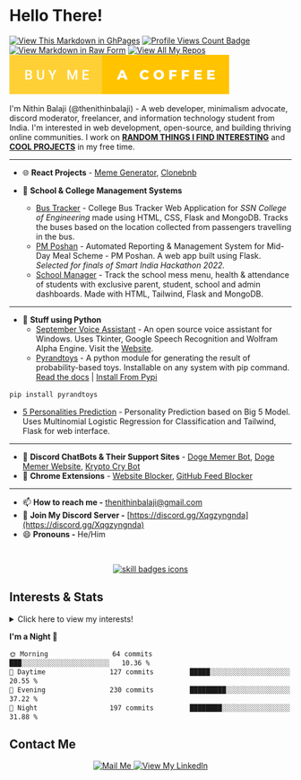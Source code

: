 # Hello There!

[![View This Markdown in GhPages](https://github.com/thenithinbalaji/thenithinbalaji/actions/workflows/pages/pages-build-deployment/badge.svg?branch=main)](https://thenithinbalaji.github.io/thenithinbalaji/)
[![Profile Views Count Badge](https://komarev.com/ghpvc/?username=thenithinbalaji&color=blue&label=PROFILE+VIEWS)](https://github.com/thenithinbalaji)<br>
[![View Markdown in Raw Form](https://forthebadge.com/images/badges/made-with-markdown.svg)](https://raw.githubusercontent.com/thenithinbalaji/thenithinbalaji/main/README.md)
[![View All My Repos](https://forthebadge.com/images/badges/built-with-love.svg)](https://github.com/thenithinbalaji?tab=repositories&q=&type=&language=&sort=stargazers)<br>
[![Buy Me a Coffee](https://github.com/thenithinbalaji/thenithinbalaji/blob/main/assets/buy-me-a-coffee.svg)](https://www.buymeacoffee.com/thenithinbalaji)

I'm Nithin Balaji (@thenithinbalaji) - A web developer, minimalism advocate, discord moderator, freelancer, and information technology student from India. I'm interested in web development, open-source, and building thriving online communities. I work on [**RANDOM THINGS I FIND INTERESTING**](https://github.com/stars/thenithinbalaji/lists/my-cool-projects) and [**COOL PROJECTS**](https://github.com/stars/thenithinbalaji/lists/my-cool-projects) in my free time.

----

- 🌐 **React Projects** - [Meme Generator](https://github.com/thenithinbalaji/Meme-Generator), [Clonebnb](https://github.com/thenithinbalaji/Clonebnb)

- 🚌 **School & College Management Systems**
  - [Bus Tracker](https://github.com/thenithinbalaji/Bus-Tracker) - College Bus Tracker Web Application for *SSN College of Engineering* made using HTML, CSS, Flask and MongoDB. Tracks the buses based on the location collected from passengers travelling in the bus. 
  - [PM Poshan](https://github.com/thenithinbalaji/PM-Poshan) - Automated Reporting & Management System for Mid-Day Meal Scheme - PM Poshan. A web app built using Flask. *Selected for finals of Smart India Hackathon 2022.*
  - [School Manager](https://github.com/thenithinbalaji/School-Manager) - Track the school mess menu, health & attendance of students with exclusive parent, student, school and admin dashboards. Made with HTML, Tailwind, Flask and MongoDB.

----
 
- 🌳 **Stuff using Python**
  - [September Voice Assistant](https://github.com/thenithinbalaji/September-Assistant) - An open source voice assistant for Windows. Uses Tkinter, Google Speech Recognition and Wolfram Alpha Engine. Visit the [Website](https://thenithinbalaji.github.io/September-Assistant/).
  - [Pyrandtoys](https://github.com/thenithinbalaji/pyrandtoys) - A python module for generating the result of probability-based toys. Installable on any system with pip command.   
[Read the docs](https://github.com/thenithinbalaji/pyrandtoys) | [Install From Pypi](https://pypi.org/project/pyrandtoys/)

```sh
pip install pyrandtoys
```

  - [5 Personalities Prediction](https://github.com/thenithinbalaji/5Personalities) - Personality Prediction based on Big 5 Model. Uses Multinomial Logistic Regression for Classification and Tailwind, Flask for web interface. 

----

- 💬 **Discord ChatBots & Their Support Sites** - [Doge Memer Bot](https://github.com/thenithinbalaji/Doge-Memer), [Doge Memer Website](https://github.com/thenithinbalaji/Doge-Memer-Website), [Krypto Cry Bot](https://github.com/thenithinbalaji/Krypto-Cry) 
- 🍄 **Chrome Extensions** - [Website Blocker](https://github.com/thenithinbalaji/PadiDa-Extension), [GitHub Feed Blocker](https://github.com/thenithinbalaji/GitHub-Feed-Blocker)

----

- 📫 **How to reach me -** [thenithinbalaji@gmail.com](mailto:thenithinbalaji@gmail.com)
- 💬 **Join My Discord Server -** [https://discord.gg/Xqgzyngnda](https://discord.gg/Xqgzyngnda)
- 😄 **Pronouns -** He/Him 

<br>

<p align="center">
  <a href="https://github.com/thenithinbalaji?tab=repositories&q=&type=&language=&sort=stargazers" target="_blank">
    <img src="https://skillicons.dev/icons?i=html,css,js,tailwind,react,flask,django,mongodb,vscode,git,cpp,bots" alt="skill badges icons" />
  </a>
</p>

## Interests & Stats
<details>
  <summary>Click here to view my interests!</summary>
  <br> 
    <ul>
        <li> 🐍 <a href = "https://www.hackerrank.com/thenithinbalaji" target="_blank">Python & C++</a></li>
        <li> 📇 <a href = "https://github.com/thenithinbalaji?tab=repositories&q=&type=&language=&sort=stargazers" target="_blank">Open Source</a></li>
        <li> 🌐 <a href = "https://github.com/stars/thenithinbalaji/lists/my-web-dev-repos" target="_blank">Web Development</a></li>
        <li> 💬 <a href = "https://discordbotlist.com/users/756511707228143646" target="_blank">Chat Bots</a></li>
        <li> 💻 Competitive Programming </li>
    </ul>
</details>


<!--START_SECTION:waka-->
**I'm a Night 🦉** 

```text
🌞 Morning                64 commits          ███░░░░░░░░░░░░░░░░░░░░░░   10.36 % 
🌆 Daytime                127 commits         █████░░░░░░░░░░░░░░░░░░░░   20.55 % 
🌃 Evening                230 commits         █████████░░░░░░░░░░░░░░░░   37.22 % 
🌙 Night                  197 commits         ████████░░░░░░░░░░░░░░░░░   31.88 % 
```



<!--END_SECTION:waka-->


## Contact Me
<p align = 'center'>
  <a href = 'mailto:thenithinbalaji@gmail.com' target="_blank"> 
    <img src = 'https://user-images.githubusercontent.com/73932121/156936080-302b8401-fced-44ec-a759-aa17e3476991.svg' alt = "Mail Me">
  </a>
  <a href = 'https://www.linkedin.com/in/thenithinbalaji/' target="_blank"> 
    <img src = 'https://user-images.githubusercontent.com/73932121/156936120-7d41b2a8-1d04-4fb4-b2db-de468965799f.svg' alt = "View My LinkedIn">
  </a>
</p>
